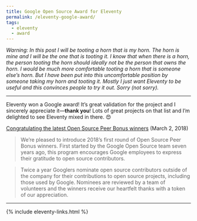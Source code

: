 ```yaml
---
title: Google Open Source Award for Eleventy
permalink: /eleventy-google-award/
tags:
  - eleventy
  - award
---
```


_Warning: In this post I will be tooting a horn that is my horn. The horn is mine and I will be the one that is tooting it. I know that when there is a horn, the person tooting the horn should ideally not be the person that owns the horn. I would be much more comfortable tooting a horn that is someone else’s horn. But I have been put into this uncomfortable position by someone taking my horn and tooting it. Mostly I just want Eleventy to be useful and this convinces people to try it out. Sorry (not sorry)._

---

Eleventy won a Google award! It’s great validation for the project and I sincerely appreciate it—**thank you**! Lots of great projects on that list and I’m delighted to see Eleventy mixed in there. 😍

<div class="primarylink"><a href="https://opensource.googleblog.com/2018/03/congratulating-open-source-peer-bonus-winners.html">Congratulating the latest Open Source Peer Bonus winners</a> (March 2, 2018)</div>

> We’re pleased to introduce 2018’s first round of Open Source Peer Bonus winners. First started by the Google Open Source team seven years ago, this program encourages Google employees to express their gratitude to open source contributors.

> Twice a year Googlers nominate open source contributors outside of the company for their contributions to open source projects, including those used by Google. Nominees are reviewed by a team of volunteers and the winners receive our heartfelt thanks with a token of our appreciation.

---

{% include eleventy-links.html %}
